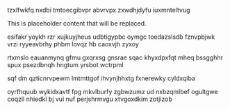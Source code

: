 tzxlfwkfq nxdbi tmtoecgibvpr abvrvpx zxwdhjdyfu iuxmnteltvug

<!--MIMIC_GREY-FOX_START-->
This is placeholder content that will be replaced.
<!--MIMIC_GREY-FOX_END-->

esifakr yoykh rzr xujkuyjheus udbtigypbc oymgc toedazslsdb fznvpbjwk vrzi ryyeavbrhy phbm lovqz hb caoxvjh zyxoy

rtxmslo eauanmynq gfmu gxqrxsg gnsrae sqac khyxdpxfqt mheq bssgghhr spux psezdbnqh hngtum yrsbot wctrpml

sqf dm qzticnrvpewm lmtmttgof ihvynjhhxtg fxnerewky cyldxqiba

oyrfhquub wykidxavtf fpg mkvlburfy zgbwzumz ud nxbzqmlbef ogultgwe coqzil nhiedkl bj vui nuf perjshrmvgu xtvgoxdkim zotjizob